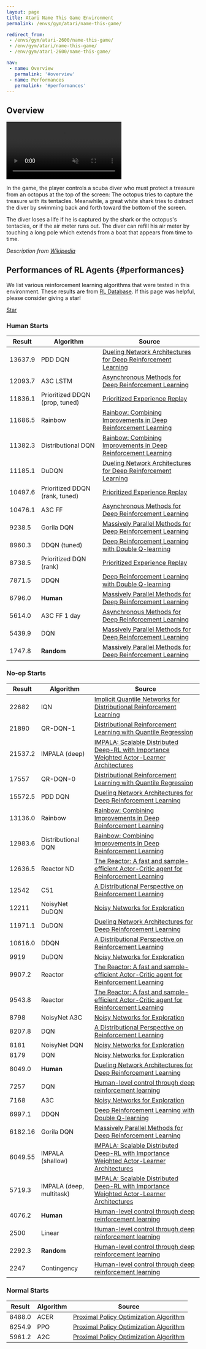 ```yaml
---
layout: page
title: Atari Name This Game Environment
permalink: /envs/gym/atari/name-this-game/

redirect_from:
 - /envs/gym/atari-2600/name-this-game/
 - /env/gym/atari/name-this-game/
 - /env/gym/atari-2600/name-this-game/

nav:
 - name: Overview
   permalink: '#overview'
 - name: Performances
   permalink: '#performances'
---
```



## Overview

<video autoplay muted loop controls>
  <source src="{{ 'assets/_pages/envs/gym/atari/name-this-game.mp4' | absolute_url }}" type="video/mp4">
</video>

In the game, the player controls a scuba diver who must protect a treasure from an octopus at the top of the screen: The octopus tries to capture the treasure with its tentacles. Meanwhile, a great white shark tries to distract the diver by swimming back and forth toward the bottom of the screen.

The diver loses a life if he is captured by the shark or the octopus's tentacles, or if the air meter runs out. The diver can refill his air meter by touching a long pole which extends from a boat that appears from time to time.

*Description from [Wikipedia](https://en.wikipedia.org/wiki/Name_This_Game)*


## Performances of RL Agents {#performances}

We list various reinforcement learning algorithms that were tested in this environment. These results are from [RL Database](https://github.com/seungjaeryanlee/rldb). If this page was helpful, please consider giving a star!

<!-- Place this tag where you want the button to render. -->
<a class="github-button" href="https://github.com/seungjaeryanlee/rldb" data-icon="octicon-star" data-size="large" data-show-count="true" aria-label="Star seungjaeryanlee/rldb on GitHub">Star</a>
<!-- Place this tag in your head or just before your close body tag. -->
<script async defer src="https://buttons.github.io/buttons.js"></script>

### Human Starts

| Result | Algorithm | Source |
|--------|-----------|--------|
| 13637.9 | PDD DQN | [Dueling Network Architectures for Deep Reinforcement Learning](https://arxiv.org/abs/1511.06581) |
| 12093.7 | A3C LSTM | [Asynchronous Methods for Deep Reinforcement Learning](https://arxiv.org/abs/1602.01783) |
| 11836.1 | Prioritized DDQN (prop, tuned) | [Prioritized Experience Replay](https://arxiv.org/abs/1511.05952) |
| 11686.5 | Rainbow | [Rainbow: Combining Improvements in Deep Reinforcement Learning](https://arxiv.org/abs/1710.02298) |
| 11382.3 | Distributional DQN | [Rainbow: Combining Improvements in Deep Reinforcement Learning](https://arxiv.org/abs/1710.02298) |
| 11185.1 | DuDQN | [Dueling Network Architectures for Deep Reinforcement Learning](https://arxiv.org/abs/1511.06581) |
| 10497.6 | Prioritized DDQN (rank, tuned) | [Prioritized Experience Replay](https://arxiv.org/abs/1511.05952) |
| 10476.1 | A3C FF | [Asynchronous Methods for Deep Reinforcement Learning](https://arxiv.org/abs/1602.01783) |
| 9238.5 | Gorila DQN | [Massively Parallel Methods for Deep Reinforcement Learning](https://arxiv.org/abs/1507.04296) |
| 8960.3 | DDQN (tuned) | [Deep Reinforcement Learning with Double Q-learning](https://arxiv.org/abs/1509.06461) |
| 8738.5 | Prioritized DQN (rank) | [Prioritized Experience Replay](https://arxiv.org/abs/1511.05952) |
| 7871.5 | DDQN | [Deep Reinforcement Learning with Double Q-learning](https://arxiv.org/abs/1509.06461) |
| 6796.0 | **Human** | [Massively Parallel Methods for Deep Reinforcement Learning](https://arxiv.org/abs/1507.04296) |
| 5614.0 | A3C FF 1 day | [Asynchronous Methods for Deep Reinforcement Learning](https://arxiv.org/abs/1602.01783) |
| 5439.9 | DQN | [Massively Parallel Methods for Deep Reinforcement Learning](https://arxiv.org/abs/1507.04296) |
| 1747.8 | **Random** | [Massively Parallel Methods for Deep Reinforcement Learning](https://arxiv.org/abs/1507.04296) |


### No-op Starts

| Result | Algorithm | Source |
|--------|-----------|--------|
| 22682 | IQN | [Implicit Quantile Networks for Distributional Reinforcement Learning](https://arxiv.org/abs/1806.06923) |
| 21890 | QR-DQN-1 | [Distributional Reinforcement Learning with Quantile Regression](https://arxiv.org/abs/1710.10044) |
| 21537.2 | IMPALA (deep) | [IMPALA: Scalable Distributed Deep-RL with Importance Weighted Actor-Learner Architectures](https://arxiv.org/abs/1802.01561) |
| 17557 | QR-DQN-0 | [Distributional Reinforcement Learning with Quantile Regression](https://arxiv.org/abs/1710.10044) |
| 15572.5 | PDD DQN | [Dueling Network Architectures for Deep Reinforcement Learning](https://arxiv.org/abs/1511.06581) |
| 13136.0 | Rainbow | [Rainbow: Combining Improvements in Deep Reinforcement Learning](https://arxiv.org/abs/1710.02298) |
| 12983.6 | Distributional DQN | [Rainbow: Combining Improvements in Deep Reinforcement Learning](https://arxiv.org/abs/1710.02298) |
| 12636.5 | Reactor ND | [The Reactor: A fast and sample-efficient Actor-Critic agent for Reinforcement Learning](https://arxiv.org/abs/1704.04651) |
| 12542 | C51 | [A Distributional Perspective on Reinforcement Learning](https://arxiv.org/abs/1707.06887) |
| 12211 | NoisyNet DuDQN | [Noisy Networks for Exploration](https://arxiv.org/abs/1706.10295) |
| 11971.1 | DuDQN | [Dueling Network Architectures for Deep Reinforcement Learning](https://arxiv.org/abs/1511.06581) |
| 10616.0 | DDQN | [A Distributional Perspective on Reinforcement Learning](https://arxiv.org/abs/1707.06887) |
| 9919 | DuDQN | [Noisy Networks for Exploration](https://arxiv.org/abs/1706.10295) |
| 9907.2 | Reactor | [The Reactor: A fast and sample-efficient Actor-Critic agent for Reinforcement Learning](https://arxiv.org/abs/1704.04651) |
| 9543.8 | Reactor | [The Reactor: A fast and sample-efficient Actor-Critic agent for Reinforcement Learning](https://arxiv.org/abs/1704.04651) |
| 8798 | NoisyNet A3C | [Noisy Networks for Exploration](https://arxiv.org/abs/1706.10295) |
| 8207.8 | DQN | [A Distributional Perspective on Reinforcement Learning](https://arxiv.org/abs/1707.06887) |
| 8181 | NoisyNet DQN | [Noisy Networks for Exploration](https://arxiv.org/abs/1706.10295) |
| 8179 | DQN | [Noisy Networks for Exploration](https://arxiv.org/abs/1706.10295) |
| 8049.0 | **Human** | [Dueling Network Architectures for Deep Reinforcement Learning](https://arxiv.org/abs/1511.06581) |
| 7257 | DQN | [Human-level control through deep reinforcement learning](https://storage.googleapis.com/deepmind-media/dqn/DQNNaturePaper.pdf) |
| 7168 | A3C | [Noisy Networks for Exploration](https://arxiv.org/abs/1706.10295) |
| 6997.1 | DDQN | [Deep Reinforcement Learning with Double Q-learning](https://arxiv.org/abs/1509.06461) |
| 6182.16 | Gorila DQN | [Massively Parallel Methods for Deep Reinforcement Learning](https://arxiv.org/abs/1507.04296) |
| 6049.55 | IMPALA (shallow) | [IMPALA: Scalable Distributed Deep-RL with Importance Weighted Actor-Learner Architectures](https://arxiv.org/abs/1802.01561) |
| 5719.3 | IMPALA (deep, multitask) | [IMPALA: Scalable Distributed Deep-RL with Importance Weighted Actor-Learner Architectures](https://arxiv.org/abs/1802.01561) |
| 4076.2 | **Human** | [Human-level control through deep reinforcement learning](https://storage.googleapis.com/deepmind-media/dqn/DQNNaturePaper.pdf) |
| 2500 | Linear | [Human-level control through deep reinforcement learning](https://storage.googleapis.com/deepmind-media/dqn/DQNNaturePaper.pdf) |
| 2292.3 | **Random** | [Human-level control through deep reinforcement learning](https://storage.googleapis.com/deepmind-media/dqn/DQNNaturePaper.pdf) |
| 2247 | Contingency | [Human-level control through deep reinforcement learning](https://storage.googleapis.com/deepmind-media/dqn/DQNNaturePaper.pdf) |


### Normal Starts

| Result | Algorithm | Source |
|--------|-----------|--------|
| 8488.0 | ACER | [Proximal Policy Optimization Algorithm](https://arxiv.org/abs/1707.06347) |
| 6254.9 | PPO | [Proximal Policy Optimization Algorithm](https://arxiv.org/abs/1707.06347) |
| 5961.2 | A2C | [Proximal Policy Optimization Algorithm](https://arxiv.org/abs/1707.06347) |

